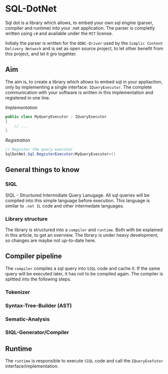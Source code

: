 SQL-DotNet
===

Sql dot is a library which allows, to embed your own sql engine (parser, compiler and runtime) into your .net application.
The parser is completly written using `c#` and available under the `MIT` license.

Initialy the parser is written for the `ODBC-Driver` used by the `Simplic Content Delivery Network` and is set as open source
project, to let other benefit from this project, and let it gro togehter.

## Aim

The aim is, to create a library which allows to embed sql in your appliaction, only by implementing a single interface: `IQueryExecutor`.
The complete communication with your software is written in this implementation and registered in one line.

*Implementation*

```csharp
public class MyQueryExecutor : IQueryExecutor
{
    // ...
}
```

*Registration*

```csharp
// Register the query executor
SqlDotNet.Sql.RegisterExecutor<MyQueryExecutor>()
```

## General things to know

### SIQL

SIQL - Structured Intermidiate Query Lanugage. All sql queries will be compiled into this simple language before execution.
This language is similar to `.net IL` code and other intermedate languages.

### Library structure

The library is structured into a `compiler` and `runtime`. Both with be explained in this article, to get an overview.
The library is under heavy development, so changes are maybe not up-to-date here.

## Compiler pipeline

The `compiler` compiles a sql query into `SIQL` code and cache it. If the same query will be executed later, it has not to be compiled
again. The compiler is splitted into the following steps.

### Tokenizer

### Syntax-Tree-Builder (AST)

### Sematic-Analysis

### SIQL-Generator/Compiler

## Runtime

The `runtime` is responsible to execute `SIQL` code and call the `IQueryExefutor` interface/implementation.

